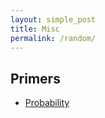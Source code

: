 ```yaml
---
layout: simple_post
title: Misc
permalink: /random/
---
```


## Primers
* [Probability](/probability)
